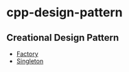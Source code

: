 # cpp-design-pattern

## Creational Design Pattern

 - [Factory](https://github.com/inthra-onsap/cpp-design-pattern/tree/master/creational_pattern/factory)
 - [Singleton](https://github.com/inthra-onsap/cpp-design-pattern/tree/master/creational_pattern/singleton)